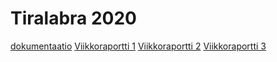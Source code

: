 # Tiralabra 2020

[dokumentaatio](https://github.com/KaroliinaM/reitinhaku_Mietola/tree/master/dokumentaatio)
[Viikkoraportti 1](https://github.com/KaroliinaM/reitinhaku_Mietola/blob/master/dokumentaatio/viikkoraportti_1.md)
[Viikkoraportti 2](https://github.com/KaroliinaM/reitinhaku_Mietola/blob/master/dokumentaatio/viikkoraportti_2.md)
[Viikkoraportti 3](https://github.com/KaroliinaM/reitinhaku_Mietola/blob/master/dokumentaatio/viikkoraportti_3.md)
